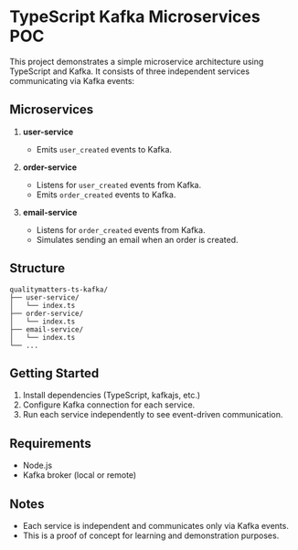# TypeScript Kafka Microservices POC

This project demonstrates a simple microservice architecture using TypeScript and Kafka. It consists of three independent services communicating via Kafka events:

## Microservices

1. **user-service**
   - Emits `user_created` events to Kafka.

2. **order-service**
   - Listens for `user_created` events from Kafka.
   - Emits `order_created` events to Kafka.

3. **email-service**
   - Listens for `order_created` events from Kafka.
   - Simulates sending an email when an order is created.

## Structure

```
qualitymatters-ts-kafka/
├── user-service/
│   └── index.ts
├── order-service/
│   └── index.ts
├── email-service/
│   └── index.ts
└── ...
```

## Getting Started

1. Install dependencies (TypeScript, kafkajs, etc.)
2. Configure Kafka connection for each service.
3. Run each service independently to see event-driven communication.

## Requirements
- Node.js
- Kafka broker (local or remote)

## Notes
- Each service is independent and communicates only via Kafka events.
- This is a proof of concept for learning and demonstration purposes.
